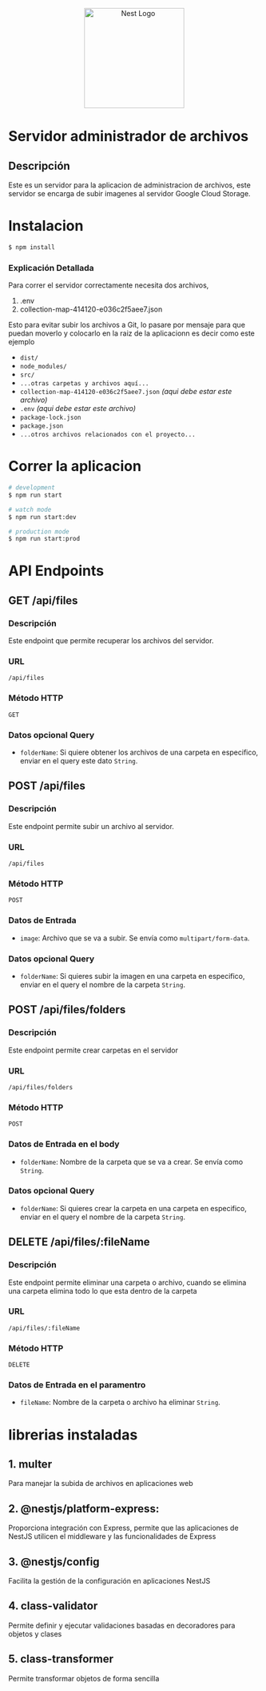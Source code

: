 <p align="center">
  <a href="http://nestjs.com/" target="blank"><img src="https://nestjs.com/img/logo-small.svg" width="200" alt="Nest Logo" /></a>
</p>

[circleci-image]: https://img.shields.io/circleci/build/github/nestjs/nest/master?token=abc123def456
[circleci-url]: https://circleci.com/gh/nestjs/nest

# Servidor administrador de archivos

## Descripción
Este es un servidor para la aplicacion de administracion de archivos, este servidor se encarga de subir imagenes al servidor Google Cloud Storage.

# Instalacion

```bash
$ npm install
```

### Explicación Detallada
Para correr el servidor correctamente necesita dos archivos, 
1. .env 
2. collection-map-414120-e036c2f5aee7.json 

Esto para evitar subir los archivos a Git, lo pasare por mensaje para que puedan moverlo y colocarlo en la raiz de la aplicacionn es decir como este ejemplo

- `dist/`
- `node_modules/`
- `src/`
- `...otras carpetas y archivos aquí...`
- `collection-map-414120-e036c2f5aee7.json` *(aqui debe estar este archivo)*
- `.env` *(aqui debe estar este archivo)*
- `package-lock.json`
- `package.json`
- `...otros archivos relacionados con el proyecto...`

# Correr la aplicacion

```bash
# development
$ npm run start

# watch mode
$ npm run start:dev

# production mode
$ npm run start:prod
```

# API Endpoints

## GET /api/files
### Descripción
Este endpoint que permite recuperar los archivos del servidor.

### URL
`/api/files`

### Método HTTP
`GET`

### Datos opcional Query
- `folderName`: Si quiere obtener los archivos de una carpeta en especifico, enviar en el query este dato `String`.

## POST /api/files
### Descripción
Este endpoint permite subir un archivo al servidor.

### URL
`/api/files`

### Método HTTP
`POST`

### Datos de Entrada
- `image`: Archivo que se va a subir. Se envía como `multipart/form-data`.

### Datos opcional Query
- `folderName`: Si quieres subir la imagen en una carpeta en especifico, enviar en el query el nombre de la carpeta `String`.

## POST /api/files/folders
### Descripción
Este endpoint permite crear carpetas en el servidor

### URL
`/api/files/folders`

### Método HTTP
`POST`

### Datos de Entrada en el body
- `folderName`: Nombre de la carpeta que se va a crear. Se envía como `String`.

### Datos opcional Query
- `folderName`: Si quieres crear la carpeta en una carpeta en especifico, enviar en el query el nombre de la carpeta `String`.

## DELETE /api/files/:fileName
### Descripción
Este endpoint permite eliminar una carpeta o archivo, cuando se elimina una carpeta elimina todo lo que esta dentro de la carpeta

### URL
`/api/files/:fileName`

### Método HTTP
`DELETE`

### Datos de Entrada en el paramentro
- `fileName`: Nombre de la carpeta o archivo ha eliminar `String`.


# librerias instaladas

## 1. multer
Para manejar la subida de archivos en aplicaciones web

## 2. @nestjs/platform-express: 
Proporciona integración con Express, permite que las aplicaciones de NestJS utilicen el middleware y las funcionalidades de Express

## 3. @nestjs/config 
Facilita la gestión de la configuración en aplicaciones NestJS

## 4. class-validator
Permite definir y ejecutar validaciones basadas en decoradores para objetos y clases

## 5. class-transformer
Permite transformar objetos de forma sencilla